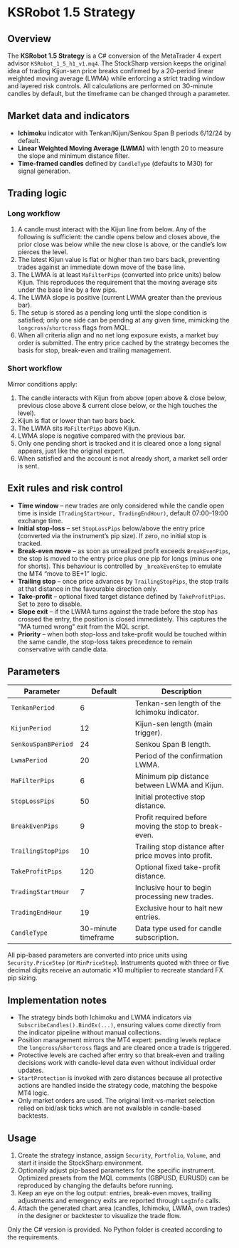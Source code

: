 # KSRobot 1.5 Strategy

## Overview
The **KSRobot 1.5 Strategy** is a C# conversion of the MetaTrader 4 expert advisor `KSRobot_1_5_h1_v1.mq4`. The StockSharp version keeps the original idea of trading Kijun-sen price breaks confirmed by a 20-period linear weighted moving average (LWMA) while enforcing a strict trading window and layered risk controls. All calculations are performed on 30-minute candles by default, but the timeframe can be changed through a parameter.

## Market data and indicators
- **Ichimoku** indicator with Tenkan/Kijun/Senkou Span B periods 6/12/24 by default.
- **Linear Weighted Moving Average (LWMA)** with length 20 to measure the slope and minimum distance filter.
- **Time-framed candles** defined by `CandleType` (defaults to M30) for signal generation.

## Trading logic
### Long workflow
1. A candle must interact with the Kijun line from below. Any of the following is sufficient: the candle opens below and closes above, the prior close was below while the new close is above, or the candle’s low pierces the level.
2. The latest Kijun value is flat or higher than two bars back, preventing trades against an immediate down move of the base line.
3. The LWMA is at least `MaFilterPips` (converted into price units) below Kijun. This reproduces the requirement that the moving average sits under the base line by a few pips.
4. The LWMA slope is positive (current LWMA greater than the previous bar).
5. The setup is stored as a pending long until the slope condition is satisfied; only one side can be pending at any given time, mimicking the `longcross`/`shortcross` flags from MQL.
6. When all criteria align and no net long exposure exists, a market buy order is submitted. The entry price cached by the strategy becomes the basis for stop, break-even and trailing management.

### Short workflow
Mirror conditions apply:
1. The candle interacts with Kijun from above (open above & close below, previous close above & current close below, or the high touches the level).
2. Kijun is flat or lower than two bars back.
3. The LWMA sits `MaFilterPips` above Kijun.
4. LWMA slope is negative compared with the previous bar.
5. Only one pending short is tracked and it is cleared once a long signal appears, just like the original expert.
6. When satisfied and the account is not already short, a market sell order is sent.

## Exit rules and risk control
- **Time window** – new trades are only considered while the candle open time is inside `[TradingStartHour, TradingEndHour)`, default 07:00–19:00 exchange time.
- **Initial stop-loss** – set `StopLossPips` below/above the entry price (converted via the instrument’s pip size). If zero, no initial stop is tracked.
- **Break-even move** – as soon as unrealized profit exceeds `BreakEvenPips`, the stop is moved to the entry price plus one pip for longs (minus one for shorts). This behaviour is controlled by `_breakEvenStep` to emulate the MT4 “move to BE+1” logic.
- **Trailing stop** – once price advances by `TrailingStopPips`, the stop trails at that distance in the favourable direction only.
- **Take-profit** – optional fixed target distance defined by `TakeProfitPips`. Set to zero to disable.
- **Slope exit** – if the LWMA turns against the trade before the stop has crossed the entry, the position is closed immediately. This captures the "MA turned wrong" exit from the MQL script.
- **Priority** – when both stop-loss and take-profit would be touched within the same candle, the stop-loss takes precedence to remain conservative with candle data.

## Parameters
| Parameter | Default | Description |
|-----------|---------|-------------|
| `TenkanPeriod` | 6 | Tenkan-sen length of the Ichimoku indicator. |
| `KijunPeriod` | 12 | Kijun-sen length (main trigger). |
| `SenkouSpanBPeriod` | 24 | Senkou Span B length. |
| `LwmaPeriod` | 20 | Period of the confirmation LWMA. |
| `MaFilterPips` | 6 | Minimum pip distance between LWMA and Kijun. |
| `StopLossPips` | 50 | Initial protective stop distance. |
| `BreakEvenPips` | 9 | Profit required before moving the stop to break-even. |
| `TrailingStopPips` | 10 | Trailing stop distance after price moves into profit. |
| `TakeProfitPips` | 120 | Optional fixed take-profit distance. |
| `TradingStartHour` | 7 | Inclusive hour to begin processing new trades. |
| `TradingEndHour` | 19 | Exclusive hour to halt new entries. |
| `CandleType` | 30-minute timeframe | Data type used for candle subscription. |

All pip-based parameters are converted into price units using `Security.PriceStep` (or `MinPriceStep`). Instruments quoted with three or five decimal digits receive an automatic ×10 multiplier to recreate standard FX pip sizing.

## Implementation notes
- The strategy binds both Ichimoku and LWMA indicators via `SubscribeCandles().BindEx(...)`, ensuring values come directly from the indicator pipeline without manual collections.
- Position management mirrors the MT4 expert: pending levels replace the `longcross`/`shortcross` flags and are cleared once a trade is triggered.
- Protective levels are cached after entry so that break-even and trailing decisions work with candle-level data even without individual order updates.
- `StartProtection` is invoked with zero distances because all protective actions are handled inside the strategy code, matching the bespoke MT4 logic.
- Only market orders are used. The original limit-vs-market selection relied on bid/ask ticks which are not available in candle-based backtests.

## Usage
1. Create the strategy instance, assign `Security`, `Portfolio`, `Volume`, and start it inside the StockSharp environment.
2. Optionally adjust pip-based parameters for the specific instrument. Optimized presets from the MQL comments (GBPUSD, EURUSD) can be reproduced by changing the defaults before running.
3. Keep an eye on the log output: entries, break-even moves, trailing adjustments and emergency exits are reported through `LogInfo` calls.
4. Attach the generated chart area (candles, Ichimoku, LWMA, own trades) in the designer or backtester to visualize the trade flow.

Only the C# version is provided. No Python folder is created according to the requirements.
